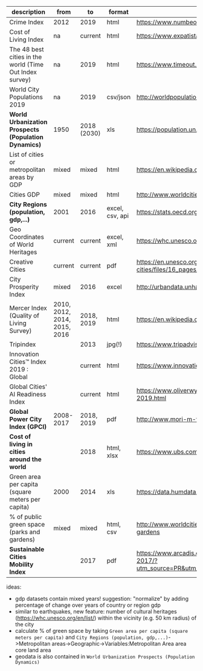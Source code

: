 | description | from  | to   | format  | link |
|---|---|---|---|---|
| Crime Index  |  2012 |  2019 | html  | https://www.numbeo.com/crime/rankings.jsp  |
| Cost of Living Index  | na  | current  | html |  https://www.expatistan.com/cost-of-living/index |
| The 48 best cities in the world (Time Out Index survey) | na  |  2019 | html  | https://www.timeout.com/things-to-do/best-cities-in-the-world  |
| World City Populations 2019  | na | 2019  | csv/json  | http://worldpopulationreview.com/world-cities/  |
| **World Urbanization Prospects (Population Dynamics)** | 1950 | 2018 (2030) | xls | https://population.un.org/wup/Download/|
| List of cities or metropolitan areas by GDP | mixed | mixed | html | https://en.wikipedia.org/wiki/List_of_cities_or_metropolitan_areas_by_GDP |
| Cities GDP | mixed  | mixed | html | http://www.worldcitiescultureforum.com/data/gdp-pppmillion |
| **City Regions (population, gdp,...)** | 2001 | 2016 | excel, csv, api | https://stats.oecd.org/Index.aspx?DataSetCode=CITIES |
| Geo Coordinates of World Heritages | current  | current | excel, xml | https://whc.unesco.org/en/syndication |
| Creative Cities | current  | current | pdf | https://en.unesco.org/creative-cities/sites/creative-cities/files/16_pages_villes_creatives_uk_bd.pdf |
| City Prosperity Index | mixed  | 2016  | excel | http://urbandata.unhabitat.org/download-raw-data |
| Mercer Index (Quality of Living Survey) | 2010, 2012, 2014, 2015, 2016 | 2018, 2019 | html | https://en.wikipedia.org/wiki/Mercer_Quality_of_Living_Survey |
| Tripindex | | 2013| jpg(!) | https://www.tripadvisor.com/InfoCenter-a_ctr.TripIndex__5F__Cities__5F__2013__5F__US |
| Innovation Cities™ Index 2019 : Global| | current | html | https://www.innovation-cities.com/index-2019-global-city-rankings/18842/ |
| Global Cities' AI Readiness Index |  | current | html | https://www.oliverwymanforum.com/city-readiness/global-cities-ai-readiness-index-2019.html |
| **Global Power City Index (GPCI)** | 2008-2017 | 2018, 2019 | pdf | http://www.mori-m-foundation.or.jp/english/ius2/gpci2/index.shtml |
| **Cost of living in cities around the world** | | 2018 | html, xlsx | https://www.ubs.com/microsites/prices-earnings/en/explore/?split=false |
| Green area per capita (square meters per capita) |2000 | 2014 | xls | https://data.humdata.org/dataset/green-area-per-capita-square-meters-per-capita |
| % of public green space (parks and gardens) | mixed | mixed | html, csv | http://www.worldcitiescultureforum.com/data/of-public-green-space-parks-and-gardens |
| **Sustainable Cities Mobility Index** | | 2017| pdf | https://www.arcadis.com/en/global/our-perspectives/sustainable-cities-mobility-index-2017/?utm_source=PR&utm_medium=10302017&utm_campaign=SCMI2017&utm_content=global

ideas:
- gdp datasets contain mixed years! suggestion: "normalize" by adding percentage of change over years of country or region gdp
- similar to earthquakes, new feature: number of cultural heritages (https://whc.unesco.org/en/list/) within the vicinity (e.g. 50 km radius) of the city
- calculate % of green space by taking `Green area per capita (square meters per capita)` and `City Regions (population, gdp,...)`->Metropolitan areas->Geographic->Variables:Metropolitan Area area core land area
- geodata is also contained in `World Urbanization Prospects (Population Dynamics)`
